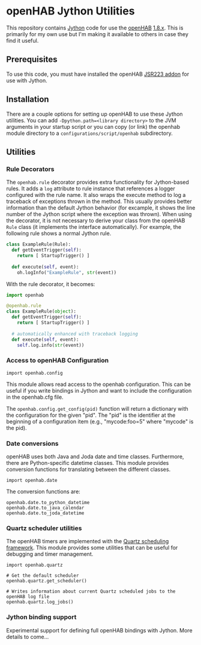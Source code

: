 # openHAB Jython Utilities

This repository contains [Jython](http://www.jython.org) code for use the [openHAB](http://www.openhab.org) [1.8.x](https://github.com/openhab/openhab/tree/1.8). This is primarily for my own use but I'm making it available to others in case they find it useful.

## Prerequisites

To use this code, you must have installed the openHAB [JSR223 addon](https://github.com/openhab/openhab/wiki/Jsr223-Script-Engine) for use with Jython.

## Installation

There are a couple options for setting up openHAB to use these Jython utilities. You can add `-Dpython.path=<library directory>` to the JVM arguments in your startup script or you can copy (or link) the openhab module directory to a `configurations/script/openhab` subdirectory.

## Utilities

### Rule Decorators

The `openhab.rule` decorator provides extra functionality for Jython-based rules. It adds a `log` attribute to rule instance that references a logger configured with the rule name. It also wraps the execute method to log a traceback of exceptions thrown in the method. This usually provides better information than the default Jython behavior (for excample, it shows the line number of the Jython script where the exception was thrown). When using the decorator, it is not necessary to derive your class from the openHAB `Rule` class (it implements the interface automatically). For example, the following rule shows a normal Jython rule.

```python
class ExampleRule(Rule):
  def getEventTrigger(self):
    return [ StartupTrigger() ]
    
  def execute(self, event):
    oh.logInfo("ExampleRule", str(event))
```

With the rule decorator, it becomes:

```python
import openhab

@openhab.rule
class ExampleRule(object):
  def getEventTrigger(self):
    return [ StartupTrigger() ]
    
  # automatically enhanced with traceback logging
  def execute(self, event):
    self.log.info(str(event))
```
    
### Access to openHAB Configuration
```
import openhab.config
```

This module allows read access to the openhab configuration. This can be useful if you write bindings in Jython and want to include the configuration in the openhab.cfg file.

The `openhab.config.get_config(pid)` function will return a dictionary with the configuration for the given "pid". The "pid" is the identifier at the beginning of a configuration item (e.g., "mycode:foo=5" where "mycode" is the pid).

### Date conversions

openHAB uses both Java and Joda date and time classes. Furthermore, there are Python-specific datetime classes. This module provides conversion functions for translating between the different classes.

```
import openhab.date
```

The conversion functions are:

```
openhab.date.to_python_datetime
openhab.date.to_java_calendar
openhab.date.to_joda_datetime
```

### Quartz scheduler utilities

The openHAB timers are implemented with the [Quartz scheduling framework](http://www.quartz-scheduler.org/). This module provides some utilities that can be useful for debugging and timer management.

```
import openhab.quartz
```

```
# Get the default scheduler
openhab.quartz.get_scheduler()

# Writes information about current Quartz scheduled jobs to the openHAB log file
openhab.quartz.log_jobs()
```

### Jython binding support

Experimental support for defining full openHAB bindings with Jython. More details to come...
